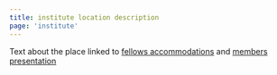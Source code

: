 ```yaml
---
title: institute location description
page: 'institute'
---
```

Text about the place linked to [fellows accommodations](/activities/fellowships/accommodations) and [members presentation](/activities/membership)
